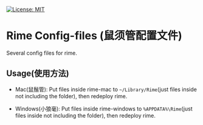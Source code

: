 [![License: MIT](https://img.shields.io/badge/License-MIT-blue)](/LICENSE)

# Rime Config-files (鼠须管配置文件)

Several config files for rime.

## Usage(使用方法)

- Mac(鼠鬚管): Put files inside rime-mac to `~/Library/Rime`(just files inside not including the folder), then redeploy rime.

- Windows(小狼毫): Put files inside rime-windows to `%APPDATA%\Rime`(just files inside not including the folder), then redeploy rime.
